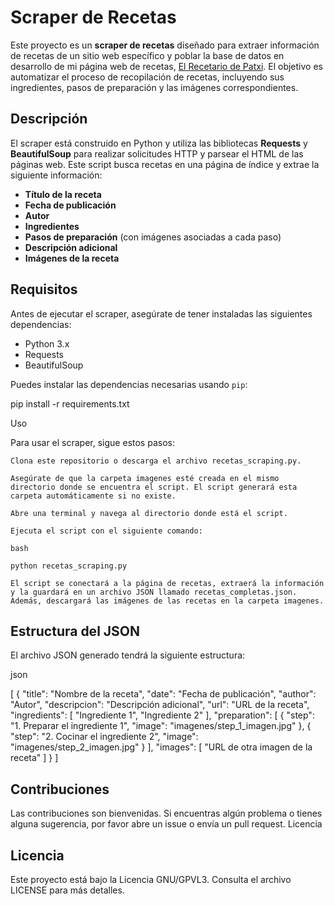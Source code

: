 # Scraper de Recetas

Este proyecto es un **scraper de recetas** diseñado para extraer información de recetas de un sitio web específico y poblar la base de datos en desarrollo de mi página web de recetas, [El Recetario de Patxi](https://recetaspatxi.es). El objetivo es automatizar el proceso de recopilación de recetas, incluyendo sus ingredientes, pasos de preparación y las imágenes correspondientes.

## Descripción

El scraper está construido en Python y utiliza las bibliotecas **Requests** y **BeautifulSoup** para realizar solicitudes HTTP y parsear el HTML de las páginas web. Este script busca recetas en una página de índice y extrae la siguiente información:

- **Título de la receta**
- **Fecha de publicación**
- **Autor**
- **Ingredientes**
- **Pasos de preparación** (con imágenes asociadas a cada paso)
- **Descripción adicional**
- **Imágenes de la receta**

## Requisitos

Antes de ejecutar el scraper, asegúrate de tener instaladas las siguientes dependencias:

- Python 3.x
- Requests
- BeautifulSoup

Puedes instalar las dependencias necesarias usando `pip`:

pip install -r requirements.txt

Uso

Para usar el scraper, sigue estos pasos:

    Clona este repositorio o descarga el archivo recetas_scraping.py.

    Asegúrate de que la carpeta imagenes esté creada en el mismo directorio donde se encuentra el script. El script generará esta carpeta automáticamente si no existe.

    Abre una terminal y navega al directorio donde está el script.

    Ejecuta el script con el siguiente comando:

    bash

    python recetas_scraping.py

    El script se conectará a la página de recetas, extraerá la información y la guardará en un archivo JSON llamado recetas_completas.json. Además, descargará las imágenes de las recetas en la carpeta imagenes.

## Estructura del JSON

El archivo JSON generado tendrá la siguiente estructura:

json

[
    {
        "title": "Nombre de la receta",
        "date": "Fecha de publicación",
        "author": "Autor",
        "descripcion": "Descripción adicional",
        "url": "URL de la receta",
        "ingredients": [
            "Ingrediente 1",
            "Ingrediente 2"
        ],
        "preparation": [
            {
                "step": "1. Preparar el ingrediente 1",
                "image": "imagenes/step_1_imagen.jpg"
            },
            {
                "step": "2. Cocinar el ingrediente 2",
                "image": "imagenes/step_2_imagen.jpg"
            }
        ],
        "images": [
            "URL de otra imagen de la receta"
        ]
    }
]

## Contribuciones

Las contribuciones son bienvenidas. Si encuentras algún problema o tienes alguna sugerencia, por favor abre un issue o envía un pull request.
Licencia

## Licencia

Este proyecto está bajo la Licencia GNU/GPVL3. Consulta el archivo LICENSE para más detalles.